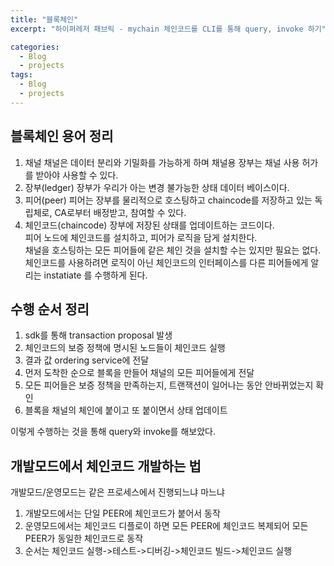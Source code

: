 ```yaml
---
title: "블록체인"
excerpt: "하이퍼레저 패브릭 - mychain 체인코드를 CLI를 통해 query, invoke 하기"

categories:
  - Blog
  - projects
tags:
  - Blog
  - projects
---
```


## 블록체인 용어 정리
1. 채널
채널은 데이터 분리와 기밀화를 가능하게 하며 채널용 장부는 채널 사용 허가를 받아야 사용할 수 있다.  
2. 장부(ledger)
장부가 우리가 아는 변경 불가능한 상태 데이터 베이스이다.  
3. 피어(peer)
피어는 장부를 물리적으로 호스팅하고 chaincode를 저장하고 있는 독립체로, CA로부터 배정받고, 참여할 수 있다.
4. 체인코드(chaincode)
장부에 저장된 상태를 업데이트하는 코드이다.  
피어 노드에 체인코드를 설치하고, 피어가 로직을 담게 설치한다.  
채널을 호스팅하는 모든 피어들에 같은 체인 것을 설치할 수는 있지만 필요는 없다.  
체인코드를 사용하려면 로직이 아닌 체인코드의 인터페이스를 다른 피어들에게 알리는 instatiate 를 수행하게 된다.  

## 수행 순서 정리
1. sdk를 통해 transaction proposal 발생
2. 체인코드의 보증 정책에 명시된 노드들이 체인코드 실행
3. 결과 값 ordering service에 전달
4. 먼저 도착한 순으로 블록을 만들어 채널의 모든 피어들에게 전달
5. 모든 피어들은 보증 정책을 만족하는지, 트랜잭션이 일어나는 동안 안바뀌었는지 확인
6. 블록을 채널의 체인에 붙이고 또 붙이면서 상태 업데이트

이렇게 수행하는 것을 통해 query와 invoke를 해보았다.

## 개발모드에서 체인코드 개발하는 법
개발모드/운영모드는 같은 프로세스에서 진행되느냐 마느냐  
1. 개발모드에서는 단일 PEER에 체인코드가 붙어서 동작  
2. 운영모드에서는 체인코드 디플로이 하면 모든 PEER에 체인코드 복제되어 모든 PEER가 동일한 체인코드로 동작  
3. 순서는 체인코드 실행->테스트->디버깅->체인코드 빌드->체인코드 실행  
